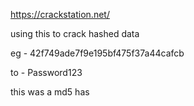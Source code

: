 https://crackstation.net/


using this to crack hashed data

eg - 42f749ade7f9e195bf475f37a44cafcb

to - Password123


this was a md5 has


